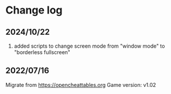 # Change log

## 2024/10/22
1. added scripts to change screen mode from "window mode" to "borderless fullscreen"
 
## 2022/07/16
 Migrate from https://opencheattables.org
 Game version: v1.02